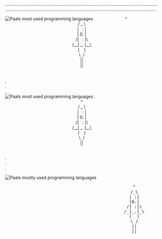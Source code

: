 .......................................................................................................................................................................................................................................................

<img src="https://github-readme-stats.vercel.app/api/top-langs/?username=paalss&langs_count=4&theme=blue-green" align=left alt="Paals most used programming languages">


  <div align="center">
   ^ <br>
   / _ \ <br>
   | &nbsp;&nbsp;: | <br>
   | 0. | <br>
   /]&nbsp;&nbsp;&nbsp;: [\ <br>
   /__] _. [__\  <br>
  (&nbsp;&nbsp;&nbsp;&nbsp;) <br>
   \&nbsp;&nbsp;/ <br>
   || <br>
   ||
  </div>

<br>
<br>.
<br>.
<br>.
<br>.



<img src="https://github-readme-stats-eight-theta.vercel.app/api/top-langs/?username=paalss&layout=compact&exclude_lang=java+r&langs_count=10&theme=blue-green" align=left alt="Paals most used programming languages">


  <div align="center">
   ^ <br>
   / _ \ <br>
   | &nbsp;&nbsp;: | <br>
   | 0. | <br>
   /]&nbsp;&nbsp;&nbsp;: [\ <br>
   /__] _. [__\  <br>
  (&nbsp;&nbsp;&nbsp;&nbsp;) <br>
   \&nbsp;&nbsp;/ <br>
   || <br>
  </div>


<br>.
<br>.
<br>.




<img src="https://github-readme-stats-eight-theta.vercel.app/api/top-langs/?username=paalss&layout=compact&exclude_lang=java+r&theme=blue-green" align=left alt="Paals mostly used programming languages">
  <pre>
    <div align="center">
     ^
     /_\
     | :|
     |0.|
     /] :[\
     /_]_.[_\
     (  )
     \ /
     ||
     ||
    </div>
  </pre>


<!--
nyttige lenker:
https://github.com/ryo-ma/github-profile-trophy
https://github.com/Naereen/badges
https://github.com/anuraghazra/github-readme-stats

**paalss/paalss** is a ✨ _special_ ✨ repository because its `README.md` (this file) appears on your GitHub profile.

Here are some ideas to get you started:

- 🔭 I’m currently working on ...
- 🌱 I’m currently learning ...
- 👯 I’m looking to collaborate on ...
- 🤔 I’m looking for help with ...
- 💬 Ask me about ...
- 📫 How to reach me: ...
- 😄 Pronouns: ...
- ⚡ Fun fact: ...
-->
